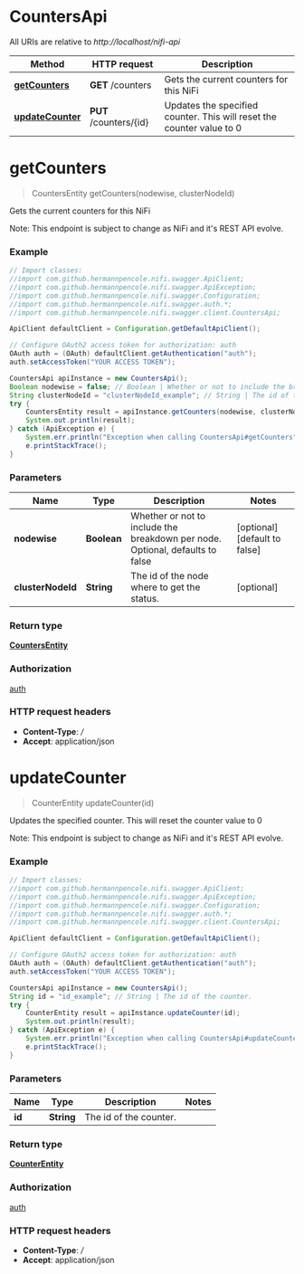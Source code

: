 # CountersApi

All URIs are relative to *http://localhost/nifi-api*

Method | HTTP request | Description
------------- | ------------- | -------------
[**getCounters**](CountersApi.md#getCounters) | **GET** /counters | Gets the current counters for this NiFi
[**updateCounter**](CountersApi.md#updateCounter) | **PUT** /counters/{id} | Updates the specified counter. This will reset the counter value to 0


<a name="getCounters"></a>
# **getCounters**
> CountersEntity getCounters(nodewise, clusterNodeId)

Gets the current counters for this NiFi

Note: This endpoint is subject to change as NiFi and it&#39;s REST API evolve.

### Example
```java
// Import classes:
//import com.github.hermannpencole.nifi.swagger.ApiClient;
//import com.github.hermannpencole.nifi.swagger.ApiException;
//import com.github.hermannpencole.nifi.swagger.Configuration;
//import com.github.hermannpencole.nifi.swagger.auth.*;
//import com.github.hermannpencole.nifi.swagger.client.CountersApi;

ApiClient defaultClient = Configuration.getDefaultApiClient();

// Configure OAuth2 access token for authorization: auth
OAuth auth = (OAuth) defaultClient.getAuthentication("auth");
auth.setAccessToken("YOUR ACCESS TOKEN");

CountersApi apiInstance = new CountersApi();
Boolean nodewise = false; // Boolean | Whether or not to include the breakdown per node. Optional, defaults to false
String clusterNodeId = "clusterNodeId_example"; // String | The id of the node where to get the status.
try {
    CountersEntity result = apiInstance.getCounters(nodewise, clusterNodeId);
    System.out.println(result);
} catch (ApiException e) {
    System.err.println("Exception when calling CountersApi#getCounters");
    e.printStackTrace();
}
```

### Parameters

Name | Type | Description  | Notes
------------- | ------------- | ------------- | -------------
 **nodewise** | **Boolean**| Whether or not to include the breakdown per node. Optional, defaults to false | [optional] [default to false]
 **clusterNodeId** | **String**| The id of the node where to get the status. | [optional]

### Return type

[**CountersEntity**](CountersEntity.md)

### Authorization

[auth](../README.md#auth)

### HTTP request headers

 - **Content-Type**: */*
 - **Accept**: application/json

<a name="updateCounter"></a>
# **updateCounter**
> CounterEntity updateCounter(id)

Updates the specified counter. This will reset the counter value to 0

Note: This endpoint is subject to change as NiFi and it&#39;s REST API evolve.

### Example
```java
// Import classes:
//import com.github.hermannpencole.nifi.swagger.ApiClient;
//import com.github.hermannpencole.nifi.swagger.ApiException;
//import com.github.hermannpencole.nifi.swagger.Configuration;
//import com.github.hermannpencole.nifi.swagger.auth.*;
//import com.github.hermannpencole.nifi.swagger.client.CountersApi;

ApiClient defaultClient = Configuration.getDefaultApiClient();

// Configure OAuth2 access token for authorization: auth
OAuth auth = (OAuth) defaultClient.getAuthentication("auth");
auth.setAccessToken("YOUR ACCESS TOKEN");

CountersApi apiInstance = new CountersApi();
String id = "id_example"; // String | The id of the counter.
try {
    CounterEntity result = apiInstance.updateCounter(id);
    System.out.println(result);
} catch (ApiException e) {
    System.err.println("Exception when calling CountersApi#updateCounter");
    e.printStackTrace();
}
```

### Parameters

Name | Type | Description  | Notes
------------- | ------------- | ------------- | -------------
 **id** | **String**| The id of the counter. |

### Return type

[**CounterEntity**](CounterEntity.md)

### Authorization

[auth](../README.md#auth)

### HTTP request headers

 - **Content-Type**: */*
 - **Accept**: application/json

